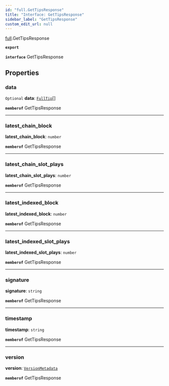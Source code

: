 ```yaml
---
id: "full.GetTipsResponse"
title: "Interface: GetTipsResponse"
sidebar_label: "GetTipsResponse"
custom_edit_url: null
---
```


[full](../namespaces/full.md).GetTipsResponse

**`export`**

**`interface`** GetTipsResponse

## Properties

### data

 `Optional` **data**: [`FullTip`](full.FullTip.md)[]

**`memberof`** GetTipsResponse

___

### latest\_chain\_block

 **latest\_chain\_block**: `number`

**`memberof`** GetTipsResponse

___

### latest\_chain\_slot\_plays

 **latest\_chain\_slot\_plays**: `number`

**`memberof`** GetTipsResponse

___

### latest\_indexed\_block

 **latest\_indexed\_block**: `number`

**`memberof`** GetTipsResponse

___

### latest\_indexed\_slot\_plays

 **latest\_indexed\_slot\_plays**: `number`

**`memberof`** GetTipsResponse

___

### signature

 **signature**: `string`

**`memberof`** GetTipsResponse

___

### timestamp

 **timestamp**: `string`

**`memberof`** GetTipsResponse

___

### version

 **version**: [`VersionMetadata`](full.VersionMetadata.md)

**`memberof`** GetTipsResponse
